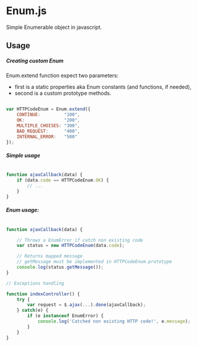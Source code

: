 Enum.js
=======

Simple Enumerable object in javascript.

Usage
-----

##### Creating custom Enum

Enum.extend function expect two parameters:
 - first is a static properties aka Enum constants (and functions, if needed),
 - second is a custom prototype methods.

```javascript

var HTTPCodeEnum = Enum.extend({
    CONTINUE:         "100",
    OK:               "200",
    MULTIPLE_CHOISES: "300",
    BAD_REQUEST:      "400",
    INTERNAL_ERROR:   "500"
});

```

##### Simple usage

```javascript

function ajaxCallback(data) {
    if (data.code == HTTPCodeEnum.OK) {
        // ...
    }
}

```

##### Enum usage:

```javascript

function ajaxCallback(data) {

    // Throws a EnumError if catch non existing code
    var status = new HTTPCodeEnum(data.code);

    // Returns mapped message
    // getMessage must be implemented in HTTPCodeEnum.prototype
    console.log(status.getMessage());
}

// Exceptions handling

function indexController() {
    try {
        var request = $.ajax(...).done(ajaxCallback);
    } catch(e) {
        if (e instanceof EnumError) {
            console.log('Catched non existing HTTP code!', e.message);
        }
    }
}

```